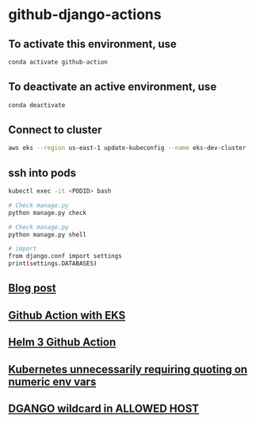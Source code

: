 # github-django-actions

## To activate this environment, use

``` Bash
conda activate github-action
```

## To deactivate an active environment, use

``` Bash
conda deactivate
```

## Connect to cluster

``` Bash
aws eks --region us-east-1 update-kubeconfig --name eks-dev-cluster
```

## ssh into pods

``` Bash
kubectl exec -it <PODID> bash
```

``` Bash
# Check manage.py
python manage.py check
```

``` Bash
# Check manage.py
python manage.py shell

# import
from django.conf import settings
print(settings.DATABASES)
```

## [Blog post](https://medium.com/intelligentmachines/github-actions-end-to-end-ci-cd-pipeline-for-django-5d48d6f00abf)

## [Github Action with EKS](https://dev.to/leandronsp/deploy-to-kubernetes-using-github-actions-including-slack-notification-11je)

## [Helm 3 Github Action](https://github.com/marketplace/actions/helm-3)

## [Kubernetes unnecessarily requiring quoting on numeric env vars](https://github.com/kubernetes/kubernetes/issues/82296)

## [DGANGO wildcard in ALLOWED HOST](https://xxx-cook-book.gitbooks.io/django-cook-book/content/Settings/allowed-hosts.html)
